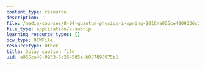 ```yaml
---
content_type: resource
description: ''
file: /media/courses/8-04-quantum-physics-i-spring-2016/a955ce4809336c26505ab057893975b1_8OsUQ1yXCcI.srt
file_type: application/x-subrip
learning_resource_types: []
ocw_type: OCWFile
resourcetype: Other
title: 3play caption file
uid: a955ce48-0933-6c26-505a-b057893975b1
---
```

